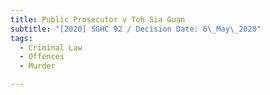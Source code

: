 ```yaml
---
title: Public Prosecutor v Toh Sia Guan
subtitle: "[2020] SGHC 92 / Decision Date: 6\_May\_2020"
tags:
  - Criminal Law
  - Offences
  - Murder

---
```

